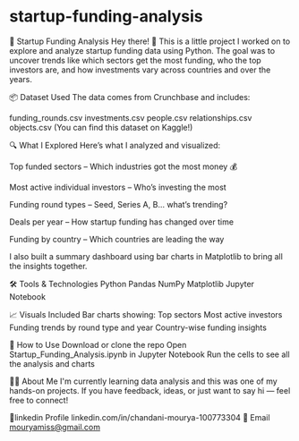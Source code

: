 # startup-funding-analysis
🚀 Startup Funding Analysis
Hey there! 👋
This is a little project I worked on to explore and analyze startup funding data using Python. The goal was to uncover trends like which sectors get the most funding, who the top investors are, and how investments vary across countries and over the years.

📦 Dataset Used
The data comes from Crunchbase and includes:

funding_rounds.csv
investments.csv
people.csv
relationships.csv
objects.csv
(You can find this dataset on Kaggle!)

🔍 What I Explored
Here’s what I analyzed and visualized:

Top funded sectors – Which industries got the most money 💰

Most active individual investors – Who’s investing the most

Funding round types – Seed, Series A, B... what’s trending?

Deals per year – How startup funding has changed over time

Funding by country – Which countries are leading the way

I also built a summary dashboard using bar charts in Matplotlib to bring all the insights together.

🛠 Tools & Technologies
Python
Pandas
NumPy
Matplotlib
Jupyter Notebook

📈 Visuals Included
Bar charts showing:
Top sectors
Most active investors
Funding trends by round type and year
Country-wise funding insights

🧠 How to Use
Download or clone the repo
Open Startup_Funding_Analysis.ipynb in Jupyter Notebook
Run the cells to see all the analysis and charts

👩‍💻 About Me
I'm currently learning data analysis and this was one of my hands-on projects. If you have feedback, ideas, or just want to say hi — feel free to connect!

📎linkedin Profile
linkedin.com/in/chandani-mourya-100773304
📧 Email
mouryamiss@gmail.com

